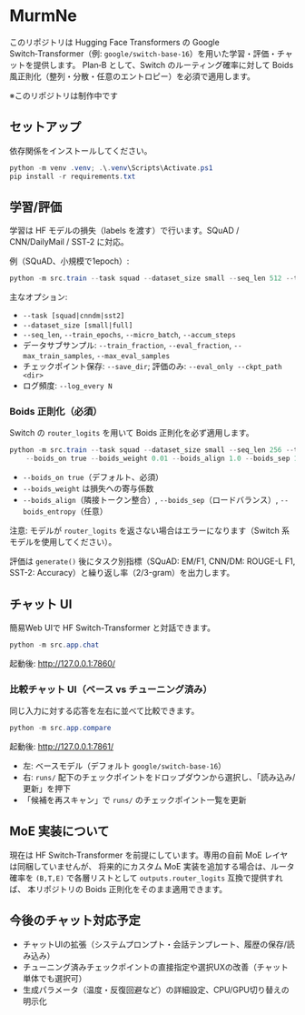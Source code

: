 # MurmNe

このリポジトリは Hugging Face Transformers の Google Switch‑Transformer（例: `google/switch-base-16`）を用いた学習・評価・チャットを提供します。
Plan‑B として、Switch のルーティング確率に対して Boids 風正則化（整列・分散・任意のエントロピー）を必須で適用します。

※このリポジトリは制作中です

## セットアップ

依存関係をインストールしてください。

```powershell
python -m venv .venv; .\.venv\Scripts\Activate.ps1
pip install -r requirements.txt
```

## 学習/評価

学習は HF モデルの損失（labels を渡す）で行います。SQuAD / CNN/DailyMail / SST‑2 に対応。

例（SQuAD、小規模で1epoch）:

```powershell
python -m src.train --task squad --dataset_size small --seq_len 512 --train_epochs 1 --backend hf_moe --model_id google/switch-base-16
```

主なオプション:

- `--task [squad|cnndm|sst2]`
- `--dataset_size [small|full]`
- `--seq_len`, `--train_epochs`, `--micro_batch`, `--accum_steps`
- データサブサンプル: `--train_fraction`, `--eval_fraction`, `--max_train_samples`, `--max_eval_samples`
- チェックポイント保存: `--save_dir`; 評価のみ: `--eval_only --ckpt_path <dir>`
- ログ頻度: `--log_every N`

### Boids 正則化（必須）

Switch の `router_logits` を用いて Boids 正則化を必ず適用します。

```powershell
python -m src.train --task squad --dataset_size small --seq_len 256 --train_epochs 1 --model_id google/switch-base-16 ^
	--boids_on true --boids_weight 0.01 --boids_align 1.0 --boids_sep 1.0 --boids_entropy 0.0
```

- `--boids_on true`（デフォルト、必須）
- `--boids_weight` は損失への寄与係数
- `--boids_align`（隣接トークン整合）, `--boids_sep`（ロードバランス）, `--boids_entropy`（任意）

注意: モデルが `router_logits` を返さない場合はエラーになります（Switch 系モデルを使用してください）。

評価は `generate()` 後にタスク別指標（SQuAD: EM/F1, CNN/DM: ROUGE-L F1, SST-2: Accuracy）と繰り返し率（2/3-gram）を出力します。

## チャット UI

簡易Web UIで HF Switch-Transformer と対話できます。

```powershell
python -m src.app.chat
```

起動後: <http://127.0.0.1:7860/>

### 比較チャット UI（ベース vs チューニング済み）

同じ入力に対する応答を左右に並べて比較できます。

```powershell
python -m src.app.compare
```

起動後: <http://127.0.0.1:7861/>

- 左: ベースモデル（デフォルト `google/switch-base-16`）
- 右: `runs/` 配下のチェックポイントをドロップダウンから選択し、「読み込み/更新」を押下
- 「候補を再スキャン」で `runs/` のチェックポイント一覧を更新

## MoE 実装について

現在は HF Switch‑Transformer を前提にしています。専用の自前 MoE レイヤは同梱していませんが、
将来的にカスタム MoE 実装を追加する場合は、ルータ確率を `(B,T,E)` で各層リストとして `outputs.router_logits` 互換で提供すれば、
本リポジトリの Boids 正則化をそのまま適用できます。

## 今後のチャット対応予定

- チャットUIの拡張（システムプロンプト・会話テンプレート、履歴の保存/読み込み）
- チューニング済みチェックポイントの直接指定や選択UXの改善（チャット単体でも選択可）
- 生成パラメータ（温度・反復回避など）の詳細設定、CPU/GPU切り替えの明示化

